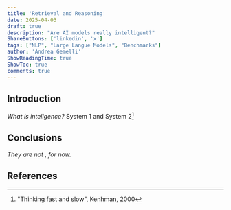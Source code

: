```yaml
---
title: 'Retrieval and Reasoning'
date: 2025-04-03
draft: true
description: "Are AI models really intelligent?"
ShareButtons: ['linkedin', 'x']
tags: ["NLP", "Large Langue Models", "Benchmarks"]
author: 'Andrea Gemelli'
ShowReadingTime: true
ShowToc: true
comments: true
---
```


## Introduction
*What is inteligence?*
System 1 and System 2[^0]

## Conclusions
*They are not , for now.*

## References
[^0]: "Thinking fast and slow", Kenhman, 2000